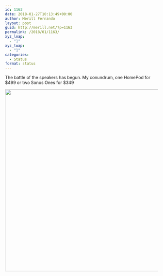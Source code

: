 ```yaml
---
id: 1163
date: 2018-01-27T10:13:49+00:00
author: Merill Fernando
layout: post
guid: http://merill.net/?p=1163
permalink: /2018/01/1163/
xyz_lnap:
  - "1"
xyz_twap:
  - "1"
categories:
  - Status
format: status
---
```

The battle of the speakers has begun. My conundrum, one HomePod for $499 or two Sonos Ones for $349

<img src="http://merill.net/wp-content/uploads/2018/01/badbc8cb6425459f902b9a28044b6376.jpg" width="600" height="600" />